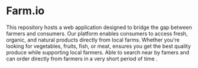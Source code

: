 # Farm.io
This repository hosts a web application designed to bridge the gap between farmers and consumers. Our platform enables consumers to access fresh, organic, and natural products directly from local farms. Whether you're looking for vegetables, fruits, fish, or meat, ensures you get the best quality produce while supporting local farmers.
Able to search near by famers and can order directly from farmers in a very short period of time .
